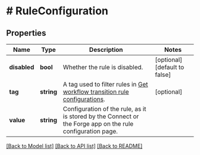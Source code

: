 # # RuleConfiguration

## Properties

Name | Type | Description | Notes
------------ | ------------- | ------------- | -------------
**disabled** | **bool** | Whether the rule is disabled. | [optional] [default to false]
**tag** | **string** | A tag used to filter rules in [Get workflow transition rule configurations](https://developer.atlassian.com/cloud/jira/platform/rest/v3/api-group-workflow-transition-rules/#api-rest-api-3-workflow-rule-config-get). | [optional]
**value** | **string** | Configuration of the rule, as it is stored by the Connect or the Forge app on the rule configuration page. |

[[Back to Model list]](../../README.md#models) [[Back to API list]](../../README.md#endpoints) [[Back to README]](../../README.md)
